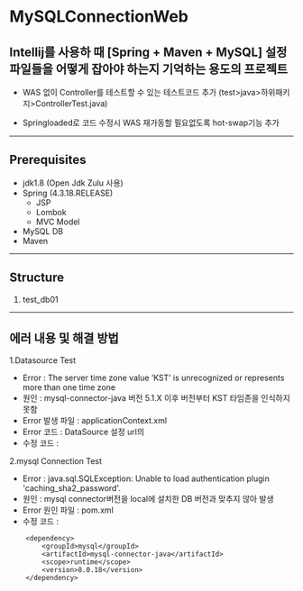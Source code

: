 # MySQLConnectionWeb

## Intellij를 사용하 때 [Spring + Maven + MySQL] 설정파일들을 어떻게 잡아야 하는지 기억하는 용도의 프로젝트

+ WAS 없이 Controller를 테스트할 수 있는 테스트코드 추가 (test>java>하위패키지>ControllerTest.java)

+ Springloaded로 코드 수정시 WAS 재가동할 필요없도록 hot-swap기능 추가

-------------------------------

## Prerequisites

* jdk1.8 (Open Jdk Zulu 사용)
* Spring (4.3.18.RELEASE)
  - JSP
  - Lombok
  - MVC Model
* MySQL DB
* Maven

--------------------------------

## Structure

1. test_db01

--------------------------------

## 에러 내용 및 해결 방법


1.Datasource Test
 * Error : The server time zone value ‘KST’ is unrecognized or represents more than one time zone
 * 원인 : mysql-connector-java 버전 5.1.X 이후 버전부터 KST 타임존을 인식하지 못함
 * Error 발생 파일 : applicationContext.xml
 * Error 코드 : DataSource 설정 url의 <property name="url" value="jdbc:mysql://127.0.0.1:3306/test_db01?useSSL=false"/>
 * 수정 코드 : <property name="url" value="jdbc:mysql://127.0.0.1:3306/test_db01?useSSL=false&amp;serverTimezone=UTC"/>

2.mysql Connection Test
 * Error : java.sql.SQLException: Unable to load authentication plugin 'caching_sha2_password'.
 * 원인 : mysql connector버전을 local에 설치한 DB 버전과 맞추지 않아 발생
 * Error 원인 파일 : pom.xml
 * 수정 코드 :
~~~
    <dependency>
        <groupId>mysql</groupId>
        <artifactId>mysql-connector-java</artifactId>
        <scope>runtime</scope>
        <version>8.0.18</version>
    </dependency>
~~~
